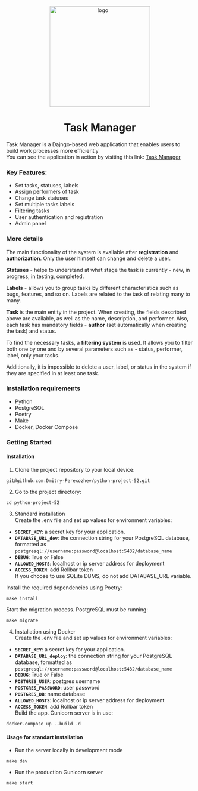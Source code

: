 <div align="center">
<img src="https://github.com/Dmitry-Perexozhev/python-project-52/blob/main/img/task-manager-banner.svg" alt="logo" width="270" height="auto" />
<h1>Task Manager</h1>
</div>

Task Manager is a Dajngo-based web application that enables users to build work processes more efficiently<br>
You can see the application in action by visiting this link: <a href="http://194.87.99.31:8000/" target="_blank">Task Manager</a>
### Key Features:

- Set tasks, statuses, labels
- Assign performers of task
- Change task statuses
- Set multiple tasks labels
- Filtering tasks
- User authentication and registration
- Admin panel

### More details

The main functionality of the system is available after **registration** and **authorization**. Only the user himself can change and delete a user.<br />

**Statuses** - helps to understand at what stage the task is currently - new, in progress, in testing, completed.<br />

**Labels** - allows you to group tasks by different characteristics such as bugs, features, and so on. Labels are related to the task of relating many to many.<br />

**Task** is the main entity in the project. When creating, the fields described above are available, as well as the name, description, and performer.
Also, each task has mandatory fields - **author** (set automatically when creating the task) and status.<br />

To find the necessary tasks, a **filtering system** is used. It allows you to filter both one by one and by several parameters such as - status, performer, label, only your tasks.<br />

Additionally, it is impossible to delete a user, label, or status in the system if they are specified in at least one task.

### Installation requirements

- Python
- PostgreSQL
- Poetry
- Make
- Docker, Docker Compose

### Getting Started
#### Installation

1) Clone the project repository to your local device:
```
git@github.com:Dmitry-Perexozhev/python-project-52.git
```
2) Go to the project directory:
```
cd python-project-52
```
3) Standard installation<br>
Create the .env file and set up values for environment variables:<br>
- **`SECRET_KEY`**: a secret key for your application.
- **`DATABASE_URL_dev`**: the connection string for your PostgreSQL database, formatted as `postgresql://username:password@localhost:5432/database_name`
- **`DEBUG`**: True or False<br>
- **`ALLOWED_HOSTS`**: localhost or ip server address for deployment
- **`ACCESS_TOKEN`**: add Rollbar token<br>
If you choose to use SQLite DBMS, do not add DATABASE_URL variable.<br>

Install the required dependencies using Poetry:<br>
```
make install
```
Start the migration process. PostgreSQL must be running:<br>
```
make migrate
```
4) Installation using Docker<br>
Create the .env file and set up values for environment variables:<br>
- **`SECRET_KEY`**: a secret key for your application.
- **`DATABASE_URL_deploy`**: the connection string for your PostgreSQL database, formatted as `postgresql://username:password@localhost:5432/database_name`
- **`DEBUG`**: True or False
- **`POSTGRES_USER`**: postgres username 
- **`POSTGRES_PASSWORD`**: user password
- **`POSTGRES_DB`**: name database<br>
- **`ALLOWED_HOSTS`**: localhost or ip server address for deployment
- **`ACCESS_TOKEN`**: add Rollbar token<br>
Build the app. Gunicorn server is in use:
```
docker-compose up --build -d
```
#### Usage for standart installation

- Run the server locally in development mode 
```
make dev
```
- Run the production Gunicorn server
```
make start
```